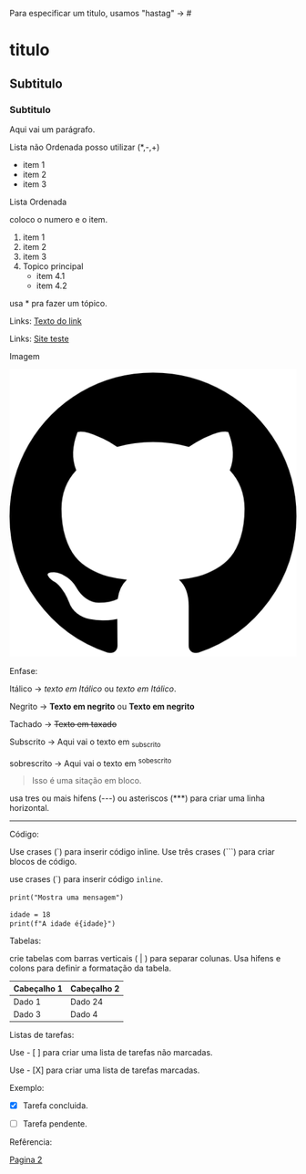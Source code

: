 Para especificar um titulo, usamos "hastag" -> # 

# titulo 
## Subtitulo
### Subtitulo

Aqui vai um parágrafo.


Lista não Ordenada posso utilizar (*,-,+)

* item 1
* item 2
* item 3

Lista Ordenada

coloco o numero e o item.
1. item 1
2. item 2
3. item 3
4. Topico principal
   * item 4.1
   * item 4.2
     
usa * pra fazer um tópico.

Links: 
[Texto do link](https://github.com/bmS0621/uc10_Documentos)

Links:
[Site teste](https://gremio.net/)

Imagem 

![Imagem](https://github.com/bmS0621/uc10_Documentos/blob/main/25231.png)


Enfase:

Itálico -> *texto em Itálico* ou _texto em Itálico_.

Negrito -> **Texto em negrito** ou __Texto em negrito__

Tachado -> ~~Texto em taxado~~

Subscrito -> Aqui vai o texto em <sub> subscrito </sub>

sobrescrito -> Aqui vai o texto em <sup> sobescrito </sup>


> Isso é uma sitação em bloco.

usa tres ou mais hifens (---) ou asteriscos (***) para criar uma linha horizontal.

---


Código: 

Use crases (`) para inserir código inline.
Use três crases (```) para criar blocos de código.

use crases (\`) para inserir código `inline`.

`print("Mostra uma mensagem") `

```
idade = 18
print(f"A idade é{idade}")

```


Tabelas:

crie tabelas com barras verticais ( | ) para separar colunas.
Usa hifens e colons para definir a formatação da tabela.

|   Cabeçalho 1   |   Cabeçalho 2   |
| ----------------| ----------------|
| Dado 1          | Dado 24         |
| Dado 3          | Dado 4          |


Listas de tarefas:

Use - [ ] para criar uma lista de tarefas não marcadas.

Use - [X] para criar uma lista de tarefas marcadas.

Exemplo:
- [X] Tarefa concluida.
- [ ] Tarefa pendente.


Refêrencia:

[Pagina 2](pagina.md)







